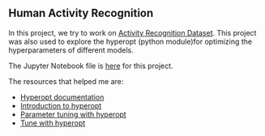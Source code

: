 ## Human Activity Recognition

In this project, we try to work on [Activity Recognition Dataset](http://archive.ics.uci.edu/ml/datasets/Human+Activity+Recognition+Using+Smartphones). This project was also used to explore the hyperopt (python module)for optimizing the hyperparameters of different models.

The Jupyter Notebook file is [here](https://nbviewer.jupyter.org/github/abishekarun/Human-activity-recognition/blob/master/activity_recognition.ipynb) for this project.

The resources that helped me are:

+ [Hyperopt documentation](https://github.com/hyperopt/hyperopt)
+ [Introduction to hyperopt](https://towardsdatascience.com/an-introductory-example-of-bayesian-optimization-in-python-with-hyperopt-aae40fff4ff0)
+ [Parameter tuning with hyperopt](https://districtdatalabs.silvrback.com/parameter-tuning-with-hyperopt)
+ [Tune with hyperopt](https://www.kaggle.com/eikedehling/tune-and-compare-xgb-lightgbm-rf-with-hyperopt)

